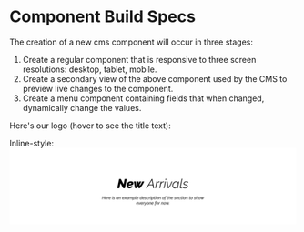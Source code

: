 # Component Build Specs

The creation of a new cms component will occur in three stages:<br>

1. Create a regular component that is responsive to three screen resolutions: desktop, tablet, mobile. <br>
2. Create a secondary view of the above component used by the CMS to preview live changes to the component. <br>
3. Create a menu component containing fields that when changed, dynamically change the values. <br>



Here's our logo (hover to see the title text):

Inline-style: 
[<img src="images/component-desktop.png">](http://example.com/)
